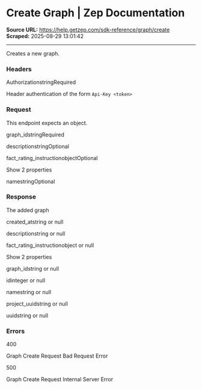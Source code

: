 # Create Graph | Zep Documentation

**Source URL:** https://help.getzep.com/sdk-reference/graph/create  
**Scraped:** 2025-08-29 13:01:42

---

Creates a new graph.

### Headers

AuthorizationstringRequired

Header authentication of the form `Api-Key <token>`

### Request

This endpoint expects an object.

graph_idstringRequired

descriptionstringOptional

fact_rating_instructionobjectOptional

Show 2 properties

namestringOptional

### Response

The added graph

created_atstring or null

descriptionstring or null

fact_rating_instructionobject or null

Show 2 properties

graph_idstring or null

idinteger or null

namestring or null

project_uuidstring or null

uuidstring or null

### Errors

400

Graph Create Request Bad Request Error

500

Graph Create Request Internal Server Error
